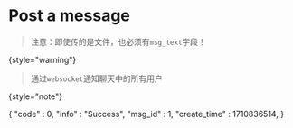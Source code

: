 # Post a message

> 注意：即使传的是文件，也必须有`msg_text`字段！
> 
{style="warning"}

> 通过`websocket`通知聊天中的所有用户
> 
{style="note"}

<api-endpoint openapi-path="../cotalk.yaml" endpoint="/api/message/send" method="POST">

<response type="200">

<sample>
{
    "code" : 0,
    "info" : "Success",
    "msg_id" : 1,
    "create_time" : 1710836514,
}
</sample>

</response>

</api-endpoint>